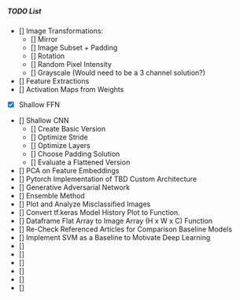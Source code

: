 ##### TODO List

- [] Image Transformations:
  - [] Mirror
  - [] Image Subset + Padding
  - [] Rotation
  - [] Random Pixel Intensity
  - [] Grayscale (Would need to be a 3 channel solution?)
- [] Feature Extractions
- [] Activation Maps from Weights
- [X] Shallow FFN
- [] Shallow CNN
  - [] Create Basic Version
  - [] Optimize Stride
  - [] Optimize Layers
  - [] Choose Padding Solution
  - [] Evaluate a Flattened Version
- [] PCA on Feature Embeddings
- [] Pytorch Implementation of TBD Custom Architecture
- [] Generative Adversarial Network
- [] Ensemble Method
- [] Plot and Analyze Misclassified Images
- [] Convert tf.keras Model History Plot to Function.
- [] Dataframe Flat Array to Image Array (H x W x C) Function
- [] Re-Check Referenced Articles for Comparison Baseline Models
- [] Implement SVM as a Baseline to Motivate Deep Learning
- []
- []
- []
- []
- []
- []